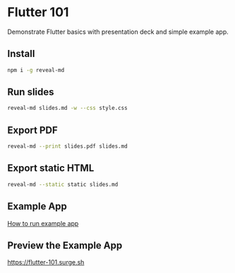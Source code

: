 # Flutter 101

Demonstrate Flutter basics with presentation deck and simple example app.

## Install

```sh
npm i -g reveal-md
```

## Run slides

```sh
reveal-md slides.md -w --css style.css
```

## Export PDF

```sh
reveal-md --print slides.pdf slides.md
```

## Export static HTML

```sh
reveal-md --static static slides.md
```

## Example App

[How to run example app](./example/README.md)

## Preview the Example App

https://flutter-101.surge.sh

